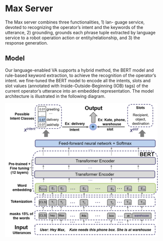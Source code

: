 # Max Server

The Max server combines three functionalities, 1) lan-
guage service, devoted to recognizing the operator’s intent
and the keywords of the utterance, 2) grounding, grounds
each phrase tuple extracted by language service to a robot
operation action or entity/relationship, and 3) the response
generation.

## Model
Our language-enabled VA supports a
hybrid method, the BERT model and rule-based keyword extraction, to achieve the recognition of the operator’s intent.
we fine-tuned the BERT model to encode all the intents, slots and slot values (annotated with Inside-Outside-Beginning 
(IOB) tags) of the current operator’s utterance into an embedded representation. The model architecture
is illustrated in the following diagram.

<img src="https://github.com/lcroy/Jetson_nano/blob/main/Image/BERT.png" width="500" />